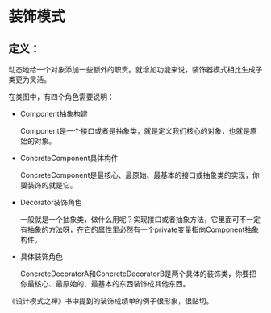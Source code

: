 # 装饰模式

## **定义：**

动态地给一个对象添加一些额外的职责。就增加功能来说，装饰器模式相比生成子类更为灵活。

在类图中，有四个角色需要说明：

- Component抽象构建

  Component是一个接口或者是抽象类，就是定义我们核心的对象，也就是原始的对象。

- ConcreteComponent具体构件

  ConcreteComponent是最核心、最原始、最基本的接口或抽象类的实现，你要装饰的就是它。

- Decorator装饰角色

  一般就是一个抽象类，做什么用呢？实现接口或者抽象方法，它里面可不一定有抽象的方法呀，在它的属性里必然有一个private变量指向Component抽象构件。

- 具体装饰角色

  ConcreteDecoratorA和ConcreteDecoratorB是两个具体的装饰类，你要把你最核心、最原始的、最基本的东西装饰成其他东西。



《设计模式之禅》书中提到的装饰成绩单的例子很形象，很贴切。